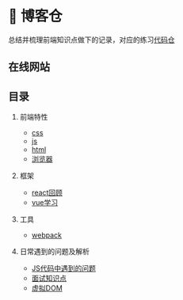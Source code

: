 # 🙌 博客仓
总结并梳理前端知识点做下的记录，对应的练习[代码仓](https://gitee.com/pengfei19981209/blog-codes)

## 在线网站

## 目录

1. 前端特性
   * [css](/docs/notes/前端特性/css.md)
   * [js](/docs/notes/前端特性/js.md)
   * [html](/docs/notes/前端特性/html.md)
   * [浏览器](/docs/notes/前端特性/浏览器.md)

2. 框架
   * [react回顾](/docs/notes/框架/react入门.md)
   * [vue学习](/docs/notes/框架/vue入门.md)

3. 工具
   * [webpack](/docs/notes/工具/webpack.md)

4. 日常遇到的问题及解析
   * [JS代码中遇到的问题](/docs/notes/问题及解析/JS代码中常见问题.md)
   * [面试知识点](/docs/notes/问题及解析/面试题目集合.md)
   * [虚拟DOM](/docs/notes/问题及解析/virtualDom.md)
